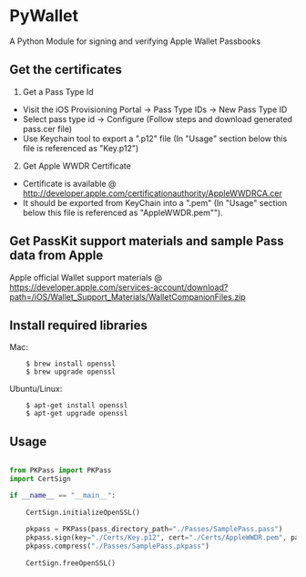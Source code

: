 # PyWallet
A Python Module for signing and verifying Apple Wallet Passbooks

## Get the certificates

1) Get a Pass Type Id

* Visit the iOS Provisioning Portal -> Pass Type IDs -> New Pass Type ID
* Select pass type id -> Configure (Follow steps and download generated pass.cer file)
* Use Keychain tool to export a ".p12" file (In "Usage" section below this file is referenced as "Key.p12")

2) Get Apple WWDR Certificate
* Certificate is available @ http://developer.apple.com/certificationauthority/AppleWWDRCA.cer
* It should be exported from KeyChain into a ".pem" (In "Usage" section below this file is referenced as "AppleWWDR.pem"").

## Get PassKit support materials and sample Pass data from Apple

Apple official Wallet support materials @
https://developer.apple.com/services-account/download?path=/iOS/Wallet_Support_Materials/WalletCompanionFiles.zip

## Install required libraries

Mac:
```shell
    $ brew install openssl
    $ brew upgrade openssl    
```
Ubuntu/Linux:
```shell
    $ apt-get install openssl
    $ apt-get upgrade openssl    
```

## Usage
````python

from PKPass import PKPass
import CertSign

if __name__ == "__main__":
    
    CertSign.initializeOpenSSL()
    
    pkpass = PKPass(pass_directory_path="./Passes/SamplePass.pass")
    pkpass.sign(key="./Certs/Key.p12", cert="./Certs/AppleWWDR.pem", password="")
    pkpass.compress("./Passes/SamplePass.pkpass")
	
    CertSign.freeOpenSSL()
````

